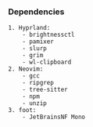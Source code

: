 ### Dependencies
    1. Hyprland:
        - brightnessctl
        - pamixer
        - slurp
        - grim
        - wl-clipboard
    2. Neovim:
        - gcc
        - ripgrep
        - tree-sitter
        - npm
        - unzip
    3. foot:
        - JetBrainsNF Mono
